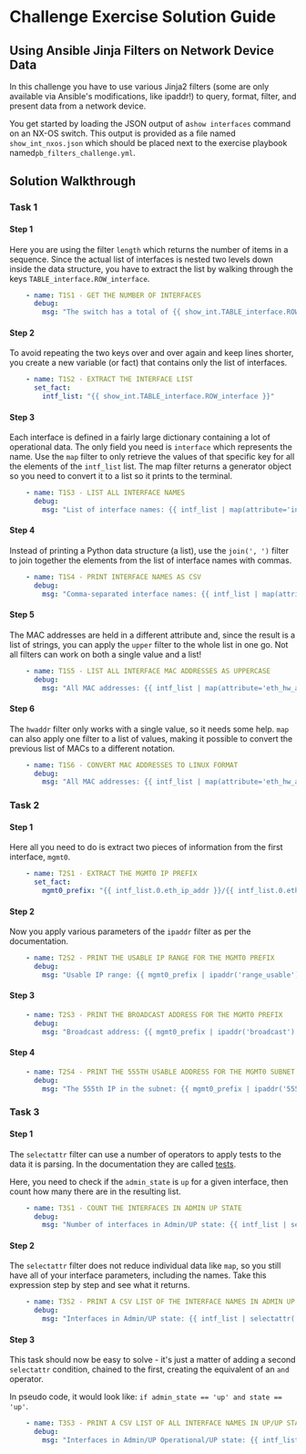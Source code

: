 # Challenge Exercise Solution Guide

## Using Ansible Jinja Filters on Network Device Data

In this challenge you have to use various Jinja2 filters (some are only available via Ansible's modifications, like ipaddr!) to query, format, filter, and present data from a network device.

You get started by loading the JSON output of a ​`show interfaces` command on an NX-OS switch. This output is provided as a file named ​`show_int_nxos.json` which should be placed next to the exercise
playbook named ​`pb_filters_challenge.yml​`.

## Solution Walkthrough

### Task 1

#### Step 1

Here you are using the filter `length` which returns the number of items in a sequence. Since the actual list of interfaces is nested two levels down inside the data structure, you have to extract the list by walking through the keys `TABLE_interface.ROW_interface`.

```yaml
    - name: T1S1 - GET THE NUMBER OF INTERFACES
      debug:
        msg: "The switch has a total of {{ show_int.TABLE_interface.ROW_interface | length }} interfaces."
```

#### Step 2

To avoid repeating the two keys over and over again and keep lines shorter, you create a new variable (or fact) that contains only the list of interfaces.

```yaml
    - name: T1S2 - EXTRACT THE INTERFACE LIST
      set_fact:
        intf_list: "{{ show_int.TABLE_interface.ROW_interface }}"
```

#### Step 3

Each interface is defined in a fairly large dictionary containing a lot of operational data. The only field you need is `interface` which represents the name. Use the `map` filter to only retrieve the values of that specific key for all the elements of the `intf_list` list. The map filter returns a generator object so you need to convert it to a list so it prints to the terminal.

```yaml
    - name: T1S3 - LIST ALL INTERFACE NAMES
      debug:
        msg: "List of interface names: {{ intf_list | map(attribute='interface') | list }}"
```

#### Step 4

Instead of printing a Python data structure (a list), use the `join(', ')` filter to join together the elements from the list of interface names with commas.

```yaml
    - name: T1S4 - PRINT INTERFACE NAMES AS CSV
      debug:
        msg: "Comma-separated interface names: {{ intf_list | map(attribute='interface') | list | join(', ') }}"
```

#### Step 5

The MAC addresses are held in a different attribute and, since the result is a list of strings, you can apply the `upper` filter to the whole list in one go. Not all filters can work on both a single value and a list!

```yaml
    - name: T1S5 - LIST ALL INTERFACE MAC ADDRESSES AS UPPERCASE
      debug:
        msg: "All MAC addresses: {{ intf_list | map(attribute='eth_hw_addr') | list | upper }}"
```

#### Step 6

The `hwaddr` filter only works with a single value, so it needs some help. `map` can also apply one filter to a list of values, making it possible to convert the previous list of MACs to a different notation.

```yaml
    - name: T1S6 - CONVERT MAC ADDRESSES TO LINUX FORMAT
      debug:
        msg: "All MAC addresses: {{ intf_list | map(attribute='eth_hw_addr') | map('hwaddr', 'linux') | list }} "
```

### Task 2

#### Step 1

Here all you need to do is extract two pieces of information from the first interface, `mgmt0`.

```yaml
    - name: T2S1 - EXTRACT THE MGMT0 IP PREFIX
      set_fact:
        mgmt0_prefix: "{{ intf_list.0.eth_ip_addr }}/{{ intf_list.0.eth_ip_mask }}"
```

#### Step 2

Now you apply various parameters of the `ipaddr` filter as per the documentation.

```yaml
    - name: T2S2 - PRINT THE USABLE IP RANGE FOR THE MGMT0 PREFIX
      debug:
        msg: "Usable IP range: {{ mgmt0_prefix | ipaddr('range_usable') }}"
```

#### Step 3

```yaml
    - name: T2S3 - PRINT THE BROADCAST ADDRESS FOR THE MGMT0 PREFIX
      debug:
        msg: "Broadcast address: {{ mgmt0_prefix | ipaddr('broadcast') }}"
```

#### Step 4

```yaml
    - name: T2S4 - PRINT THE 555TH USABLE ADDRESS FOR THE MGMT0 SUBNET
      debug:
        msg: "The 555th IP in the subnet: {{ mgmt0_prefix | ipaddr('555') }}"
```

### Task 3

#### Step 1

The `selectattr` filter can use a number of operators to apply tests to the data it is parsing. In the documentation they are called [tests](https://jinja.palletsprojects.com/en/2.11.x/templates/#list-of-builtin-tests).

Here, you need to check if the `admin_state` is `up` for a given interface, then count how many there are in the resulting list.

```yaml
    - name: T3S1 - COUNT THE INTERFACES IN ADMIN UP STATE
      debug:
        msg: "Number of interfaces in Admin/UP state: {{ intf_list | selectattr('admin_state','eq', 'up') | list | length }}"
```

#### Step 2

The `selectattr` filter does not reduce individual data like `map`, so you still have all of your interface parameters, including the names. Take this expression step by step and see what it returns.

```yaml
    - name: T3S2 - PRINT A CSV LIST OF THE INTERFACE NAMES IN ADMIN UP STATE
      debug:
        msg: "Interfaces in Admin/UP state: {{ intf_list | selectattr('admin_state','eq', 'up') | map(attribute='interface') | list | join(', ') }}"
```

#### Step 3

This task should now be easy to solve - it's just a matter of adding a second `selectattr` condition, chained to the first, creating the equivalent of an `and` operator.

In pseudo code, it would look like: `if admin_state == 'up' and state == 'up'`.

```yaml
    - name: T3S3 - PRINT A CSV LIST OF ALL INTERFACE NAMES IN UP/UP STATE
      debug:
        msg: "Interfaces in Admin/UP Operational/UP state: {{ intf_list | selectattr('admin_state','eq', 'up') | selectattr('state','eq', 'up') | map(attribute='interface') | list | join(', ') }}"
```


